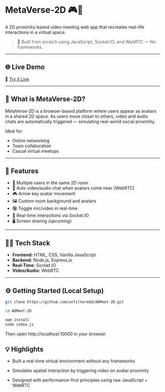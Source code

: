 # MetaVerse-2D 🎮💬  
A 2D proximity-based video meeting web app that recreates real-life interactions in a virtual space.

> 🧠 Built from scratch using JavaScript, Socket.IO, and WebRTC — No frameworks.

---

## 🌐 Live Demo  
🔗 [Try it Live](https://admeet-2d.onrender.com)

---

## 📌 What is MetaVerse-2D?

MetaVerse-2D is a browser-based platform where users appear as avatars in a shared 2D space. As users move closer to others, video and audio chats are automatically triggered — simulating real-world social proximity.

Ideal for:
- Online networking
- Team collaboration
- Casual virtual meetups

---

## 🚀 Features

- 🧍 Multiple users in the same 2D room
- 🎥 Auto video/audio chat when avatars come near (WebRTC)
- 🎮 Arrow key avatar movement
- 🖼️ Custom room background and avatars
- 🔇 Toggle mic/video in real-time
- 📡 Real-time interactions via Socket.IO
- 🖥️ Screen sharing *(upcoming)*

---

## 🧑‍💻 Tech Stack

- **Frontend:** HTML, CSS, Vanilla JavaScript  
- **Backend:** Node.js, Express.js  
- **Real-Time:** Socket.IO  
- **Video/Audio:** WebRTC

---



## ⚙️ Getting Started (Local Setup)

```bash
git clone https://github.com/unfilteredd/ADMeet-2D.git
```
```bash
cd ADMeet-2D
```
```bash
npm install
node index.js
```
Then open http://localhost:10000 in your browser.

## 💡 Highlights

- Built a real-time virtual environment without any frameworks

- Simulates spatial interaction by triggering video on avatar proximity

- Designed with performance-first principles using raw JavaScript + WebRTC

